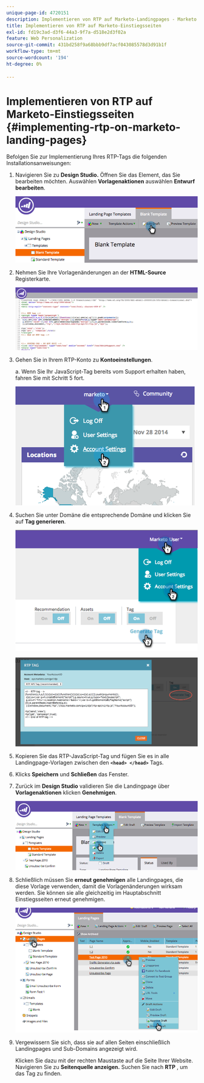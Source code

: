 ```yaml
---
unique-page-id: 4720151
description: Implementieren von RTP auf Marketo-Landingpages - Marketo Docs - Produktdokumentation
title: Implementieren von RTP auf Marketo-Einstiegsseiten
exl-id: fd19c3ad-d3f6-44a3-9f7a-d518e2d3f02a
feature: Web Personalization
source-git-commit: 431bd258f9a68bbb9df7acf043085578d3d91b1f
workflow-type: tm+mt
source-wordcount: '194'
ht-degree: 0%

---
```


# Implementieren von RTP auf Marketo-Einstiegsseiten {#implementing-rtp-on-marketo-landing-pages}

Befolgen Sie zur Implementierung Ihres RTP-Tags die folgenden Installationsanweisungen:

1. Navigieren Sie zu **Design Studio.** Öffnen Sie das Element, das Sie bearbeiten möchten. Auswählen **Vorlagenaktionen** auswählen **Entwurf bearbeiten**.

   ![](assets/image2015-4-26-18-3a27-3a4.png)

1. Nehmen Sie Ihre Vorlagenänderungen an der **HTML-Source** Registerkarte.

   ![](assets/image2015-4-26-18-3a28-3a17.png)

1. Gehen Sie in Ihrem RTP-Konto zu **Kontoeinstellungen**.

   a. Wenn Sie Ihr JavaScript-Tag bereits vom Support erhalten haben, fahren Sie mit Schritt 5 fort.

   ![](assets/image2014-11-30-15-3a19-3a21-2.png)

1. Suchen Sie unter Domäne die entsprechende Domäne und klicken Sie auf **Tag generieren**.

   ![](assets/image2015-4-26-18-3a27-3a35.png)

   ![](assets/image2014-11-30-15-3a20-3a17-2.png)

1. Kopieren Sie das RTP-JavaScript-Tag und fügen Sie es in alle Landingpage-Vorlagen zwischen den **`<head> </head>`** Tags.

1. Klicks **Speichern** und **Schließen** das Fenster.

1. Zurück im **Design Studio** validieren Sie die Landingpage über **Vorlagenaktionen** klicken **Genehmigen**.

   ![](assets/image2015-4-26-18-3a28-3a30.png)

1. Schließlich müssen Sie **erneut genehmigen** alle Landingpages, die diese Vorlage verwenden, damit die Vorlagenänderungen wirksam werden. Sie können sie alle gleichzeitig im Hauptabschnitt Einstiegsseiten erneut genehmigen.

   ![](assets/image2015-4-26-18-3a28-3a49.png)

1. Vergewissern Sie sich, dass sie auf allen Seiten einschließlich Landingpages und Sub-Domains angezeigt wird.

   Klicken Sie dazu mit der rechten Maustaste auf die Seite Ihrer Website. Navigieren Sie zu **Seitenquelle anzeigen.** Suchen Sie nach **RTP** , um das Tag zu finden.

